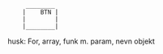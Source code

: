 
````
     ________
    |    BTN |
    |        |
    |________|
````

husk:
For, array, funk m. param, nevn objekt
